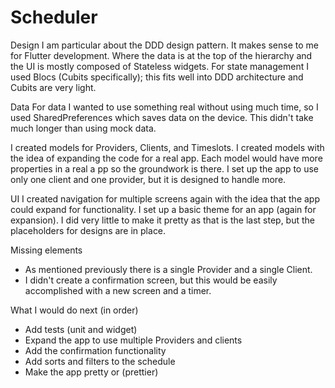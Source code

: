 # Scheduler

Design
I am particular about the DDD design pattern. It makes sense to me for Flutter development. Where the data is at the top of the hierarchy and the UI is mostly composed of Stateless widgets. For state management I used Blocs (Cubits specifically); this fits well into DDD architecture and Cubits are very light.

Data
For data I wanted to use something real without using much time, so I used SharedPreferences which saves data on the device. This didn't take much longer than using mock data.

I created models for Providers, Clients, and Timeslots. I created models with the idea of expanding the code for a real app. Each model would have more properties in a real a pp so the groundwork is there. I set up the app to use only one client and one provider, but it is designed to handle more.

UI
I created navigation for multiple screens again with the idea that the app could expand for functionality. I set up a basic theme for an app (again for expansion). I did very little to make it pretty as that is the last step, but the placeholders for designs are in place.

Missing elements
* As mentioned previously there is a single Provider and a single Client.
* I didn't create a confirmation screen, but this would be easily accomplished with a new screen and a timer.

What I would do next (in order)
* Add tests (unit and widget)
* Expand the app to use multiple Providers and clients
* Add the confirmation functionality
* Add sorts and filters to the schedule
* Make the app pretty or (prettier)
